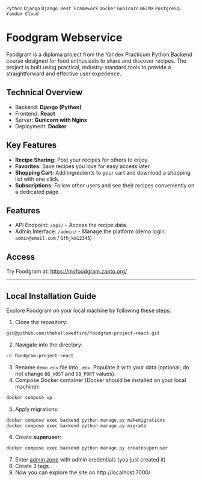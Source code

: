 `Python` `Django` `Django Rest Framework` `Docker` `Gunicorn` `NGINX` `PostgreSQL` `Yandex Cloud`

# Foodgram Webservice

Foodgram is a diploma project from the Yandex Practicum Python Backend course designed for food enthusiasts to share and discover recipes. The project is built using practical, industry-standard tools to provide a straightforward and effective user experience.

## Technical Overview

- Backend: **Django (Python)**
- Frontend: **React**
- Server: **Gunicorn with Nginx**
- Deployment: **Docker**

## Key Features

- **Recipe Sharing:** Post your recipes for others to enjoy.
- **Favorites:** Save recipes you love for easy access later.
- **Shopping Cart:** Add ingredients to your cart and download a shopping list with one click.
- **Subscriptions:** Follow other users and see their recipes conveniently on a dedicated page.

## Features

- API Endpoint: `/api/` - Access the recipe data.
- Admin Interface: `/admin/` - Manage the platform (demo login: `admin@email.com` / `Gfhjkm12345`)

## Access

Try Foodgram at: https://myfoodgram.zapto.org/

---

## Local Installation Guide

Explore Foodgram on your local machine by following these steps:

1. Clone the repository:
```bash
git@github.com:thehallowedfire/foodgram-project-react.git
```
2. Navigate into the directory:
```bash
cd foodgram-project-react
```
3. Rename `demo.env` file into `.env`. Populate it with your data (optional; do not change `DB_HOST` and `DB_PORT` values).
4. Compose Docker container (Docker should be installed on your local machine):
```bash
docker compose up
```
5. Apply migrations:
```bash
docker compose exec backend python manage.py makemigrations
docker compose exec backend python manage.py migrate
```
6. Create **superuser**:
```bash
docker compose exec backend python manage.py createsuperuser
```
7. Enter [admin zone](http://localhost:7000/admin/) with admin credentials (you just created it)
8. Create 3 tags.
9. Now you can explore the site on http://localhost:7000/